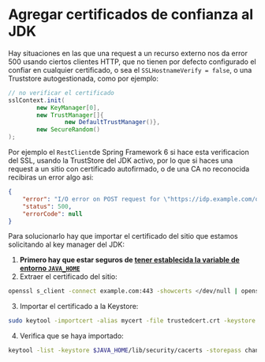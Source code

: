 # Agregar certificados de confianza al JDK

Hay situaciones en las que una request a un recurso externo nos da error 500 usando ciertos clientes HTTP, que no tienen por defecto configurado el confiar en cualquier certificado, o sea el `SSLHostnameVerify = false`,  o una Truststore autogestionada, como por ejemplo:
```java
// no verificar el certificado
sslContext.init(
		new KeyManager[0],
		new TrustManager[]{
				new DefaultTrustManager()},
		new SecureRandom()
);
```
Por ejemplo el `RestClient`de Spring Framework 6 si hace esta verificacion del SSL, usando la TrustStore del JDK activo, por lo que si haces una request a un sitio con certificado autofirmado, o de una CA no reconocida recibiras un error algo asi:
```json
{ 
	"error": "I/O error on POST request for \"https://idp.example.com/oauth2/token\": PKIX path building failed: sun.security.provider.certpath.SunCertPathBuilderException: unable to find valid certification path to requested target", 
	"status": 500, 
	"errorCode": null 
}
```
Para solucionarlo hay que importar el certificado del sitio que estamos solicitando al key manager del JDK:
1. **Primero hay que estar seguros de [tener establecida la variable de entorno `JAVA_HOME`](https://iluvstderr.github.io/?path=dev/java/como-establecer-el-JAVA_HOME.md)** 
2. Extraer el certificado del sitio: 
```sh
openssl s_client -connect example.com:443 -showcerts </dev/null | openssl x509 -outform pem > trustedcert.crt
```
3. Importar el certificado a la Keystore:
```sh
sudo keytool -importcert -alias mycert -file trustedcert.crt -keystore $JAVA_HOME/lib/security/cacerts -storepass changeit
```
4. Verifica que se haya importado:
```sh
keytool -list -keystore $JAVA_HOME/lib/security/cacerts -storepass changeit | grep mycert
```
